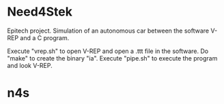 # Need4Stek
Epitech project. Simulation of an autonomous car between the software V-REP and a C program.

Execute "vrep.sh" to open V-REP and open a .ttt file in the software.
Do "make" to create the binary "ia".
Execute "pipe.sh" to execute the program and look V-REP.
# n4s
